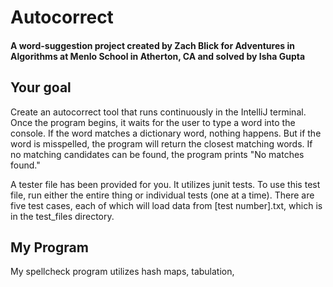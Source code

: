 # Autocorrect
#### A word-suggestion project created by Zach Blick for Adventures in Algorithms at Menlo School in Atherton, CA and solved by Isha Gupta 
## Your goal
Create an autocorrect tool that runs continuously in the IntelliJ terminal. Once the program begins, it waits for the user to type a word into the console. If the word matches a dictionary word, nothing happens. But if the word is misspelled, the program will return the closest matching words. If no matching candidates can be found, the program prints "No matches found."

A tester file has been provided for you. It utilizes junit tests.
To use this test file, run either the entire thing or individual tests (one at a time).
There are five test cases, each of which will load data from [test number].txt, which is in the
test_files directory.

## My Program
My spellcheck program utilizes hash maps, tabulation, 